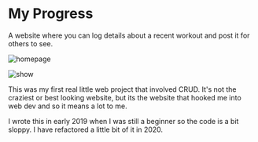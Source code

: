 # My Progress
A website where you can log details about a recent workout and post it for others to see.

![homepage](https://user-images.githubusercontent.com/47621785/83703994-cde99880-a5c5-11ea-9323-e6a6189898cf.png)

![show](https://user-images.githubusercontent.com/47621785/83704031-d9d55a80-a5c5-11ea-807a-5b603bb5c7f4.png)

This was my first real little web project that involved CRUD.
It's not the craziest or best looking website, but its the website that hooked me into
web dev and so it means a lot to me.

I wrote this in early 2019 when I was still a beginner so the code is a bit sloppy.
I have refactored a little bit of it in 2020.
